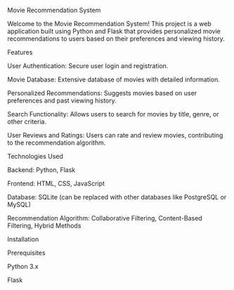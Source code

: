 Movie Recommendation System

Welcome to the Movie Recommendation System! This project is a web application built using Python and Flask that provides personalized movie recommendations to users based on their preferences and viewing history.

Features

User Authentication: Secure user login and registration.

Movie Database: Extensive database of movies with detailed information.

Personalized Recommendations: Suggests movies based on user preferences and past viewing history.

Search Functionality: Allows users to search for movies by title, genre, or other criteria.

User Reviews and Ratings: Users can rate and review movies, contributing to the recommendation algorithm.


Technologies Used

Backend: Python, Flask

Frontend: HTML, CSS, JavaScript

Database: SQLite (can be replaced with other databases like PostgreSQL or MySQL)

Recommendation Algorithm: Collaborative Filtering, Content-Based Filtering, Hybrid Methods

Installation

Prerequisites

Python 3.x

Flask
